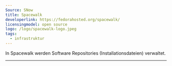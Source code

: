 ```yaml
---
Source: SNow
title: Spacewalk
developerlink: https://fedorahosted.org/spacewalk/
licensingmodel: open source
logo: /logo/spacewalk-logo.jpeg
tags:
  - infrastruktur
---
```


In Spacewalk werden Software Repositories (Installationsdateien) verwaltet.

---
